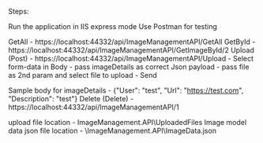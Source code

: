 Steps:

Run the application in IIS express mode
Use Postman for testing

GetAll - https://localhost:44332/api/ImageManagementAPI/GetAll
GetById - https://localhost:44332/api/ImageManagementAPI/GetImageById/2
Upload (Post) - https://localhost:44332/api/ImageManagementAPI/Upload
	- Select form-data in Body
	- pass imageDetails as correct Json payload
	- pass file as 2nd param and select file to upload
	- Send
	
Sample body for imageDetails - {"User": "test", "Url": "https://test.com", "Description": "test"}
Delete (Delete) - https://localhost:44332/api/ImageManagementAPI/1

upload file location - ImageManagement.API\UploadedFiles
Image model data json file location - \ImageManagement.API\ImageData.json
